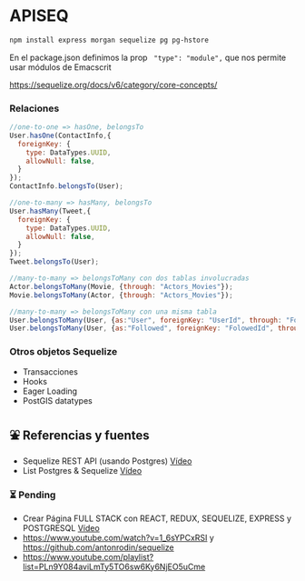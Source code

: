 # APISEQ

```sh
npm install express morgan sequelize pg pg-hstore
```

En el package.json definimos la prop ` "type": "module",`  que nos permite usar módulos de Emacscrit

https://sequelize.org/docs/v6/category/core-concepts/


### Relaciones
```js
//one-to-one => hasOne, belongsTo
User.hasOne(ContactInfo,{
  foreignKey: {
    type: DataTypes.UUID,
    allowNull: false,
  }
});
ContactInfo.belongsTo(User);

//one-to-many => hasMany, belongsTo
User.hasMany(Tweet,{
  foreignKey: {
    type: DataTypes.UUID,
    allowNull: false,
  }
});
Tweet.belongsTo(User);

//many-to-many => belongsToMany con dos tablas involucradas
Actor.belongsToMany(Movie, {through: "Actors_Movies"});
Movie.belongsToMany(Actor, {through: "Actors_Movies"});

//many-to-many => belongsToMany con una misma tabla
User.belongsToMany(User, {as:"User", foreignKey: "UserId", through: "Follow"});
User.belongsToMany(User, {as:"Followed", foreignKey: "FolowedId", through: "Follow"});
```

### Otros objetos Sequelize

* Transacciones
* Hooks
* Eager Loading
* PostGIS datatypes

## ⛲️ Referencias y fuentes

* Sequelize REST API (usando Postgres) [Vídeo](https://www.youtube.com/watch?v=3xiIOgYdbiE)
* List Postgres & Sequelize [Vídeo](https://www.youtube.com/playlist?list=PLrwNNiB6YOA04IdB4Oo4faikZ8xzOHj7q)

### ⏳ Pending

* Crear Página FULL STACK con REACT, REDUX, SEQUELIZE, EXPRESS y POSTGRESQL [Vídeo](https://www.youtube.com/watch?v=z3xtHiDYyLU)
* https://www.youtube.com/watch?v=1_6sYPCxRSI y  https://github.com/antonrodin/sequelize
* https://www.youtube.com/playlist?list=PLn9Y084aviLmTy5TO6sw6Ky6NjEO5uCme